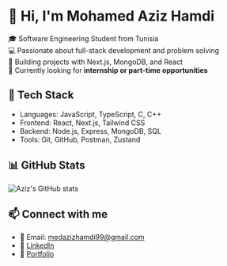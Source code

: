 # 👋 Hi, I'm Mohamed Aziz Hamdi

🎓 Software Engineering Student from Tunisia  
💻 Passionate about full-stack development and problem solving  
🚀 Building projects with Next.js, MongoDB, and React  
📌 Currently looking for **internship or part-time opportunities**  

## 🔧 Tech Stack
- Languages: JavaScript, TypeScript, C, C++
- Frontend: React, Next.js, Tailwind CSS
- Backend: Node.js, Express, MongoDB, SQL
- Tools: Git, GitHub, Postman, Zustand

## 📊 GitHub Stats
![Aziz's GitHub stats](https://github-readme-stats.vercel.app/api?username=AzizHamdi99&show_icons=true&theme=default)

## 📫 Connect with me
- 📧 Email: medazizhamdi99@gmail.com
- 🔗 [LinkedIn](https://linkedin.com/in/aziz-hamdi-837175286)
- 🧠 [Portfolio](https://github.com/AzizHamdi99)
